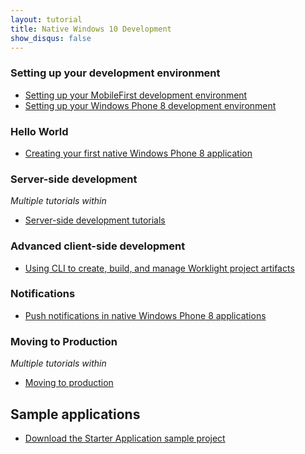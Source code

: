 ```yaml
---
layout: tutorial
title: Native Windows 10 Development
show_disqus: false
---
```

### Setting up your development environment

* <a href="{{site.baseurl}}/tutorials/en/foundation/8.0/setting-up-your-development-environment/setting-mobilefirst-development-environment/">Setting up your MobileFirst development environment</a>
* <a href="{{site.baseurl}}/tutorials/en/foundation/8.0/setting-up-your-development-environment/setting-windows-phone-8-development-environment">Setting up your Windows Phone 8 development environment</a>

### Hello World

* <a href="{{site.baseurl}}/tutorials/en/foundation/8.0/hello-world/creating-first-native-windows-phone-8-mobilefirst-application/">Creating your first native Windows Phone 8 application</a>

### Server-side development
<p><i>Multiple tutorials within</i></p>

* <a href="{{site.baseurl}}/tutorials/en/foundation/8.0/server-side-development/">Server-side development tutorials</a>

### Advanced client-side development

* <a href="{{site.baseurl}}/tutorials/en/foundation/8.0/advanced-client-side-development/using-cli-create-build-manage-project-artifacts/">Using CLI to create, build, and manage Worklight project artifacts</a>

### Notifications

* <a href="{{site.baseurl}}/tutorials/en/foundation/8.0/notifications/push-notification-native-windows-phone-8-applications/">Push notifications in native Windows Phone 8 applications</a>

### Moving to Production
<p><i>Multiple tutorials within</i></p>

* <a href="{{site.baseurl}}/tutorials/en/foundation/8.0/moving-production/">Moving to production</a>

<h2>Sample applications</h2>

* <a href="{{site.baseurl}}/tutorials/en/foundation/8.0/starter-application-samples/">Download the Starter Application sample project</a>
